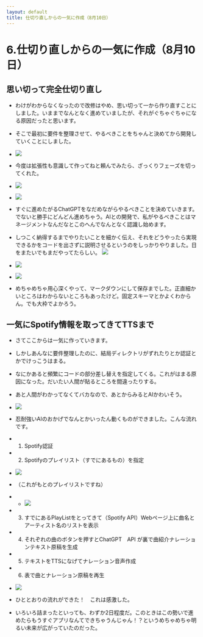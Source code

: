 ```yaml
---
layout: default
title: 仕切り直しからの一気に作成（8月10日）
---
```


# 6.仕切り直しからの一気に作成（8月10日）
## 思い切って完全仕切り直し
 - わけがわからなくなったので改修はやめ、思い切って一から作り直すことにしました。いままでなんとなく進めていましたが、それがぐちゃぐちゃになる原因だったと思います。
 - そこで最初に要件を整理させて、やるべきことをちゃんと決めてから開発していくことにしました。
 - ![](images/06_dev3-2025-10-13-10-02-11.png)
 - 今度は拡張性も意識して作ってねと頼んでみたら、ざっくりフェーズを切ってくれた。
 - ![](images/06_dev3-2025-10-13-10-19-20.png)
 - ![](images/06_dev3-2025-10-13-10-20-08.png)
 - すぐに進めたがるChatGPTをなだめながらやるべきことを決めていきます。でないと勝手にどんどん進めちゃう。AIとの開発で、私がやるべきことはマネージメントなんだなとこのへんでなんとなく認識し始めます。
 - しつこく納得するまでやりたいことを細かく伝え、それをどうやったら実現できるかをコードを出さずに説明させるというのをしっかりやりました。日をまたいでもまだやってたらしい。
 ![](images/06_dev3-2025-10-13-10-49-05.png)

 - ![](images/06_dev3-2025-10-13-10-49-55.png)
 - ![](images/06_dev3-2025-10-13-10-50-27.png)
 - めちゃめちゃ用心深くやって、マークダウンにして保存までした。正直細かいところはわからないところもあったけど。固定スキーマとかよくわからん。でも大枠でよかろう。


## 一気にSpotify情報を取ってきてTTSまで
- さてここからは一気に作っていきます。
- しかしあんなに要件整理したのに、結局ディレクトリがずれたりとか認証とかでけっこうはまる。
- なにかあると頻繁にコードの部分差し替えを指定してくる。これがはまる原因になった。だいたい人間が貼るところを間違ったりする。
- あと人間がわかってなくてバカなので、あとからみるとAIかわいそう。
- ![](images/06_dev3-2025-10-13-11-03-09.png)
- 忍耐強いAIのおかげでなんとかいったん動くものができました。こんな流れです。
- 1. Spotify認証
- 2. Spotifyのプレイリスト（すでにあるもの）を指定
- ![](images/06_dev3-2025-10-12-21-09-42.png)
- （これがもとのプレイリストですね）
- - ![](images/06_dev3-2025-10-12-21-10-21.png)

- 3. すでにあるPlayListをとってきて（Spotify API）Webページ上に曲名とアーティスト名のリストを表示
- 4. それぞれの曲のボタンを押すとChatGPT　API が裏で曲紹介ナレーションテキスト原稿を生成
- 5. テキストをTTSになげてナレーション音声作成
- 6. 表で曲とナレーション原稿を再生
- ![](images/06_dev3-2025-10-12-21-09-57.png)

- ひととおりの流れができた！　これは感激した。
- いろいろ詰まったといっても、わずか2日程度だ。このときはこの勢いで進めたらもうすぐアプリなんてできちゃうんじゃん！？というめちゃめちゃ明るい未来が広がっていたのだった。
